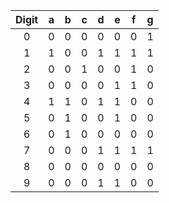 | **Digit** | **a** | **b** | **c** | **d** | **e** | **f** | **g** |
| :-: | :-: | :-: | :-: | :-: | :-: | :-: | :-: |
| 0 |  0 | 0 | 0 | 0 | 0 | 0 | 1 |
| 1 |  1 | 0 | 0 | 1 | 1 | 1 | 1 |
| 2 |  0 | 0 | 1 | 0 | 0 | 1 | 0 |
| 3 |  0 | 0 | 0 | 0 | 1 | 1 | 0 |
| 4 |  1 | 1 | 0 | 1 | 1 | 0 | 0 |
| 5 |  0 | 1 | 0 | 0 | 1 | 0 | 0 |
| 6 | 0 | 1 | 0 | 0 | 0 | 0 | 0 |
| 7 |  0 | 0 | 0 | 1 | 1 | 1 | 1 |
| 8 |  0 | 0 | 0 | 0 | 0 | 0 | 0 |
| 9 | 0 | 0 | 0 | 1 | 1 | 0 | 0 |

